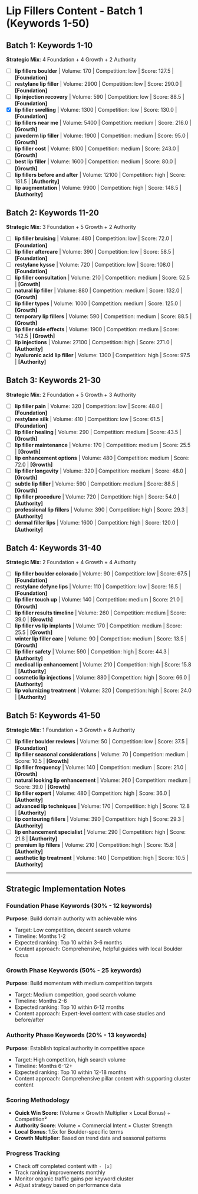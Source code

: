 # Lip Fillers Content - Batch 1 (Keywords 1-50)

## Batch 1: Keywords 1-10
**Strategic Mix**: 4 Foundation + 4 Growth + 2 Authority

- [ ] **lip fillers boulder** | Volume: 170 | Competition: low | Score: 127.5 | **[Foundation]**
- [ ] **restylane lip filler** | Volume: 2900 | Competition: low | Score: 290.0 | **[Foundation]**
- [ ] **lip injection recovery** | Volume: 590 | Competition: low | Score: 88.5 | **[Foundation]**
- [x] **lip filler swelling** | Volume: 1300 | Competition: low | Score: 130.0 | **[Foundation]**
- [ ] **lip fillers near me** | Volume: 5400 | Competition: medium | Score: 216.0 | **[Growth]**
- [ ] **juvederm lip filler** | Volume: 1900 | Competition: medium | Score: 95.0 | **[Growth]**
- [ ] **lip filler cost** | Volume: 8100 | Competition: medium | Score: 243.0 | **[Growth]**
- [ ] **best lip filler** | Volume: 1600 | Competition: medium | Score: 80.0 | **[Growth]**
- [ ] **lip fillers before and after** | Volume: 12100 | Competition: high | Score: 181.5 | **[Authority]**
- [ ] **lip augmentation** | Volume: 9900 | Competition: high | Score: 148.5 | **[Authority]**

## Batch 2: Keywords 11-20
**Strategic Mix**: 3 Foundation + 5 Growth + 2 Authority

- [ ] **lip filler bruising** | Volume: 480 | Competition: low | Score: 72.0 | **[Foundation]**
- [ ] **lip filler aftercare** | Volume: 390 | Competition: low | Score: 58.5 | **[Foundation]**
- [ ] **restylane kysse** | Volume: 720 | Competition: low | Score: 108.0 | **[Foundation]**
- [ ] **lip filler consultation** | Volume: 210 | Competition: medium | Score: 52.5 | **[Growth]**
- [ ] **natural lip filler** | Volume: 880 | Competition: medium | Score: 132.0 | **[Growth]**
- [ ] **lip filler types** | Volume: 1000 | Competition: medium | Score: 125.0 | **[Growth]**
- [ ] **temporary lip fillers** | Volume: 590 | Competition: medium | Score: 88.5 | **[Growth]**
- [ ] **lip filler side effects** | Volume: 1900 | Competition: medium | Score: 142.5 | **[Growth]**
- [ ] **lip injections** | Volume: 27100 | Competition: high | Score: 271.0 | **[Authority]**
- [ ] **hyaluronic acid lip filler** | Volume: 1300 | Competition: high | Score: 97.5 | **[Authority]**

## Batch 3: Keywords 21-30
**Strategic Mix**: 2 Foundation + 5 Growth + 3 Authority

- [ ] **lip filler pain** | Volume: 320 | Competition: low | Score: 48.0 | **[Foundation]**
- [ ] **restylane silk** | Volume: 410 | Competition: low | Score: 61.5 | **[Foundation]**
- [ ] **lip filler healing** | Volume: 290 | Competition: medium | Score: 43.5 | **[Growth]**
- [ ] **lip filler maintenance** | Volume: 170 | Competition: medium | Score: 25.5 | **[Growth]**
- [ ] **lip enhancement options** | Volume: 480 | Competition: medium | Score: 72.0 | **[Growth]**
- [ ] **lip filler longevity** | Volume: 320 | Competition: medium | Score: 48.0 | **[Growth]**
- [ ] **subtle lip filler** | Volume: 590 | Competition: medium | Score: 88.5 | **[Growth]**
- [ ] **lip filler procedure** | Volume: 720 | Competition: high | Score: 54.0 | **[Authority]**
- [ ] **professional lip fillers** | Volume: 390 | Competition: high | Score: 29.3 | **[Authority]**
- [ ] **dermal filler lips** | Volume: 1600 | Competition: high | Score: 120.0 | **[Authority]**

## Batch 4: Keywords 31-40
**Strategic Mix**: 2 Foundation + 4 Growth + 4 Authority

- [ ] **lip filler boulder colorado** | Volume: 90 | Competition: low | Score: 67.5 | **[Foundation]**
- [ ] **restylane defyne lips** | Volume: 110 | Competition: low | Score: 16.5 | **[Foundation]**
- [ ] **lip filler touch up** | Volume: 140 | Competition: medium | Score: 21.0 | **[Growth]**
- [ ] **lip filler results timeline** | Volume: 260 | Competition: medium | Score: 39.0 | **[Growth]**
- [ ] **lip filler vs lip implants** | Volume: 170 | Competition: medium | Score: 25.5 | **[Growth]**
- [ ] **winter lip filler care** | Volume: 90 | Competition: medium | Score: 13.5 | **[Growth]**
- [ ] **lip filler safety** | Volume: 590 | Competition: high | Score: 44.3 | **[Authority]**
- [ ] **medical lip enhancement** | Volume: 210 | Competition: high | Score: 15.8 | **[Authority]**
- [ ] **cosmetic lip injections** | Volume: 880 | Competition: high | Score: 66.0 | **[Authority]**
- [ ] **lip volumizing treatment** | Volume: 320 | Competition: high | Score: 24.0 | **[Authority]**

## Batch 5: Keywords 41-50
**Strategic Mix**: 1 Foundation + 3 Growth + 6 Authority

- [ ] **lip filler boulder reviews** | Volume: 50 | Competition: low | Score: 37.5 | **[Foundation]**
- [ ] **lip filler seasonal considerations** | Volume: 70 | Competition: medium | Score: 10.5 | **[Growth]**
- [ ] **lip filler frequency** | Volume: 140 | Competition: medium | Score: 21.0 | **[Growth]**
- [ ] **natural looking lip enhancement** | Volume: 260 | Competition: medium | Score: 39.0 | **[Growth]**
- [ ] **lip filler expert** | Volume: 480 | Competition: high | Score: 36.0 | **[Authority]**
- [ ] **advanced lip techniques** | Volume: 170 | Competition: high | Score: 12.8 | **[Authority]**
- [ ] **lip contouring fillers** | Volume: 390 | Competition: high | Score: 29.3 | **[Authority]**
- [ ] **lip enhancement specialist** | Volume: 290 | Competition: high | Score: 21.8 | **[Authority]**
- [ ] **premium lip fillers** | Volume: 210 | Competition: high | Score: 15.8 | **[Authority]**
- [ ] **aesthetic lip treatment** | Volume: 140 | Competition: high | Score: 10.5 | **[Authority]**

---

## Strategic Implementation Notes

### Foundation Phase Keywords (30% - 12 keywords)
**Purpose**: Build domain authority with achievable wins
- Target: Low competition, decent search volume
- Timeline: Months 1-2
- Expected ranking: Top 10 within 3-6 months
- Content approach: Comprehensive, helpful guides with local Boulder focus

### Growth Phase Keywords (50% - 25 keywords)  
**Purpose**: Build momentum with medium competition targets
- Target: Medium competition, good search volume
- Timeline: Months 2-6
- Expected ranking: Top 10 within 6-12 months
- Content approach: Expert-level content with case studies and before/after

### Authority Phase Keywords (20% - 13 keywords)
**Purpose**: Establish topical authority in competitive space
- Target: High competition, high search volume
- Timeline: Months 6-12+
- Expected ranking: Top 10 within 12-18 months
- Content approach: Comprehensive pillar content with supporting cluster content

### Scoring Methodology
- **Quick Win Score**: (Volume × Growth Multiplier × Local Bonus) ÷ Competition²
- **Authority Score**: Volume × Commercial Intent × Cluster Strength
- **Local Bonus**: 1.5x for Boulder-specific terms
- **Growth Multiplier**: Based on trend data and seasonal patterns

### Progress Tracking
- Check off completed content with `- [x]`
- Track ranking improvements monthly
- Monitor organic traffic gains per keyword cluster
- Adjust strategy based on performance data
